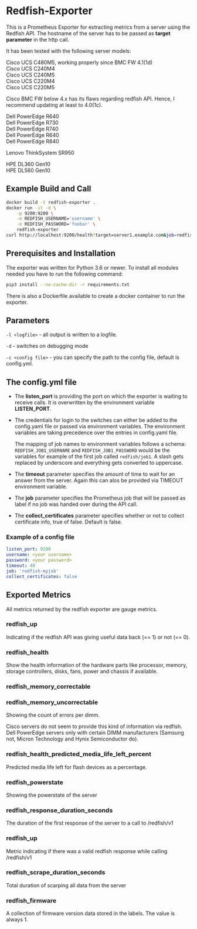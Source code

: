 # Redfish-Exporter

This is a Prometheus Exporter for extracting metrics from a server using the Redfish API.
The hostname of the server has to be passed as **target parameter** in the http call.

It has been tested with the following server models:

Cisco UCS C480M5, working properly since BMC FW 4.1(1d)  
Cisco UCS C240M4  
Cisco UCS C240M5  
Cisco UCS C220M4  
Cisco UCS C220M5

Cisco BMC FW below 4.x has its flaws regarding redfish API. Hence, I recommend updating at least to 4.0(1c).

Dell PowerEdge R640  
Dell PowerEdge R730  
Dell PowerEdge R740  
Dell PowerEdge R640  
Dell PowerEdge R840

Lenovo ThinkSystem SR950

HPE DL360 Gen10   
HPE DL560 Gen10

## Example Build and Call

```bash
docker build -t redfish-exporter .
docker run -it -d \
    -p 9200:9200 \
    -e REDFISH_USERNAME='username' \
    -e REDFISH_PASSWORD='foobar' \
    redfish-exporter
curl http://localhost:9200/health?target=server1.example.com&job=redfish
```

## Prerequisites and Installation

The exporter was written for Python 3.6 or newer. To install all modules needed you have to run the following command:

```bash
pip3 install --no-cache-dir -r requirements.txt
```

There is also a Dockerfile available to create a docker container to run the exporter.

## Parameters

`-l <logfile>` - all output is written to a logfile.

`-d` - switches on debugging mode

`-c <config file>` - you can specify the path to the config file, default is config.yml.

## The config.yml file

* The **listen_port** is providing the port on which the exporter is waiting to receive calls. It is overwritten by the environment variable **LISTEN_PORT**.

* The credentials for login to the switches can either be added to the config.yaml file or passed via environment variables. The environment variables are taking precedence over the entries in config.yaml file.

    The mapping of job names to environment variables follows a schema: `REDFISH_JOB1_USERNAME` and `REDFISH_JOB1_PASSWORD` would be the variables for example of the first job called `redfish/job1`.
    A slash gets replaced by underscore and everything gets converted to uppercase.

* The **timeout** parameter specifies the amount of time to wait for an answer from the server. Again this can alos be provided via TIMEOUT environment variable.

* The **job** parameter specifies the Prometheus job that will be passed as label if no job was handed over during the API call.

* The **collect_certificates** parameter specifies whether or not to collect certificate info, true of false. Default is false.

### Example of a config file

```yaml
listen_port: 9200
username: <your username>
password: <your password>
timeout: 40
job: 'redfish-myjob'
collect_certificates: false
```

## Exported Metrics

All metrics returned by the redfish exporter are gauge metrics.

### redfish_up

Indicating if the redfish API was giving useful data back (== 1) or not (== 0).

### redfish_health

Show the health information of the hardware parts like processor, memory, storage controllers, disks, fans, power and chassis if available.

### redfish_memory_correctable

### redfish_memory_uncorrectable

Showing the count of errors per dimm.

Cisco servers do not seem to provide this kind of information via redfish. Dell PowerEdge servers only with certain DIMM manufacturers (Samsung not, Micron Technology and Hynix Semiconductor do).

### redfish_health_predicted_media_life_left_percent

Predicted media life left for flash devices as a percentage.

### redfish_powerstate

Showing the powerstate of the server

### redfish_response_duration_seconds

The duration of the first response of the server to a call to /redfish/v1

### redfish_up

Metric indicating if there was a valid redfish response while calling /redfish/v1

### redfish_scrape_duration_seconds

Total duration of scarping all data from the server

### redfish_firmware

A collection of firmware version data stored in the labels. The value is always 1.
